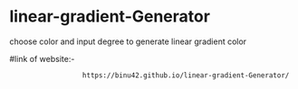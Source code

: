 # linear-gradient-Generator
choose color and input degree to generate linear gradient color

#link of website:-
                      
                      https://binu42.github.io/linear-gradient-Generator/
